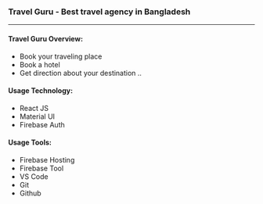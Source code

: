 ### Travel Guru - Best travel agency in Bangladesh
---
#### Travel Guru Overview:
* Book your traveling place
* Book a hotel
* Get direction about your destination
..

#### Usage Technology:
* React JS
* Material UI
* Firebase Auth
>
#### Usage Tools:
* Firebase Hosting
* Firebase Tool
* VS Code
* Git
* Github

